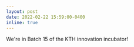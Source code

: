```yaml
---
layout: post
date: 2022-02-22 15:59:00-0400
inline: true
---
```


We're in Batch 15 of the KTH innovation incubator!
